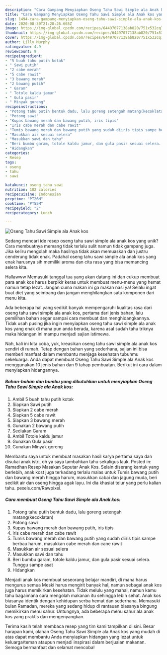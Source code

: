 ```yaml
---
description: "Cara Gampang Menyiapkan Oseng Tahu Sawi Simple ala Anak kos yang Lezat"
title: "Cara Gampang Menyiapkan Oseng Tahu Sawi Simple ala Anak kos yang Lezat"
slug: 1494-cara-gampang-menyiapkan-oseng-tahu-sawi-simple-ala-anak-kos-yang-lezat
date: 2020-08-30T21:28:26.665Z
image: https://img-global.cpcdn.com/recipes/64497077138ab820/751x532cq70/oseng-tahu-sawi-simple-ala-anak-kos-foto-resep-utama.jpg
thumbnail: https://img-global.cpcdn.com/recipes/64497077138ab820/751x532cq70/oseng-tahu-sawi-simple-ala-anak-kos-foto-resep-utama.jpg
cover: https://img-global.cpcdn.com/recipes/64497077138ab820/751x532cq70/oseng-tahu-sawi-simple-ala-anak-kos-foto-resep-utama.jpg
author: Lilly Murphy
ratingvalue: 4.9
reviewcount: 9
recipeingredient:
- "5 buah tahu putih kotak"
- " Sawi putih"
- "2 cabe merah"
- "5 cabe rawit"
- "3 bawang merah"
- "2 bawang putih"
- " Garam"
- " Totole kaldu jamur"
- " Gula pasir"
- " Minyak goreng"
recipeinstructions:
- "Potong tahu putih bentuk dadu, lalu goreng setengah matang(kecoklatan)"
- "Potong sawi"
- "Kupas bawang merah dan bawang putih, iris tipis"
- "Iris cabe merah dan cabe rawit"
- "Tumis bawang merah dan bawang putih yang sudah diiris tipis sampe berbau harum, masukkan cabe merah dan cane rawit"
- "Masukkan air sesuai selera"
- "Masukkan sawi dan tahu"
- "Beri bumbu garam, totole kaldu jamur, dan gula pasir sesuai selera. Tunggu sampe asat"
- "Hidangkan"
categories:
- Resep
tags:
- oseng
- tahu
- sawi

katakunci: oseng tahu sawi 
nutrition: 102 calories
recipecuisine: Indonesian
preptime: "PT26M"
cooktime: "PT55M"
recipeyield: "2"
recipecategory: Lunch

---
```



![Oseng Tahu Sawi Simple ala Anak kos](https://img-global.cpcdn.com/recipes/64497077138ab820/751x532cq70/oseng-tahu-sawi-simple-ala-anak-kos-foto-resep-utama.jpg)

Sedang mencari ide resep oseng tahu sawi simple ala anak kos yang unik? Cara membuatnya memang tidak terlalu sulit namun tidak gampang juga. Jika keliru mengolah maka hasilnya tidak akan memuaskan dan justru cenderung tidak enak. Padahal oseng tahu sawi simple ala anak kos yang enak harusnya sih memiliki aroma dan cita rasa yang bisa memancing selera kita.

Hallawww Memasuki tanggal tua yang akan datang ini dan cukup membuat para anak kos harus berpikir keras untuk membuat menu-menu yang hemat namun tetap lezat. Jangan cuma makan ini ga makan nasi ya! Selalu ingat buat diet yang seimbang dan jangan menghilangkan satu komponen dari menu kita.

Ada beberapa hal yang sedikit banyak mempengaruhi kualitas rasa dari oseng tahu sawi simple ala anak kos, pertama dari jenis bahan, lalu pemilihan bahan segar sampai cara membuat dan menghidangkannya. Tidak usah pusing jika ingin menyiapkan oseng tahu sawi simple ala anak kos yang enak di mana pun anda berada, karena asal sudah tahu triknya maka hidangan ini mampu menjadi sajian istimewa.


Nah, kali ini kita coba, yuk, kreasikan oseng tahu sawi simple ala anak kos sendiri di rumah. Tetap dengan bahan yang sederhana, sajian ini bisa memberi manfaat dalam membantu menjaga kesehatan tubuhmu sekeluarga. Anda dapat membuat Oseng Tahu Sawi Simple ala Anak kos menggunakan 10 jenis bahan dan 9 tahap pembuatan. Berikut ini cara dalam menyiapkan hidangannya.

<!--inarticleads1-->

##### Bahan-bahan dan bumbu yang dibutuhkan untuk menyiapkan Oseng Tahu Sawi Simple ala Anak kos:

1. Ambil 5 buah tahu putih kotak
1. Siapkan  Sawi putih
1. Siapkan 2 cabe merah
1. Siapkan 5 cabe rawit
1. Siapkan 3 bawang merah
1. Gunakan 2 bawang putih
1. Sediakan  Garam
1. Ambil  Totole kaldu jamur
1. Gunakan  Gula pasir
1. Gunakan  Minyak goreng


Membantu saya untuk membuat masakan hasil karya pertama saya dan disukai anak istri, oh ya saya tambahkan tahu sekaligus lauk. Posted in: Ramadhan Resep Masakan Seputar Anak Kos. Selain diserang kantuk yang berlebih, anak kost juga terkadang terlalu malas untuk Tumis bawang putih dan bawang merah hingga harum, masukkan cabai dan jagung muda, beri sedikit air dan oseng hingga agak layu. Ini dia khasiat telur yang perlu kalian tahu. pexels.com/Rawpixel. 

<!--inarticleads2-->

##### Cara membuat Oseng Tahu Sawi Simple ala Anak kos:

1. Potong tahu putih bentuk dadu, lalu goreng setengah matang(kecoklatan)
1. Potong sawi
1. Kupas bawang merah dan bawang putih, iris tipis
1. Iris cabe merah dan cabe rawit
1. Tumis bawang merah dan bawang putih yang sudah diiris tipis sampe berbau harum, masukkan cabe merah dan cane rawit
1. Masukkan air sesuai selera
1. Masukkan sawi dan tahu
1. Beri bumbu garam, totole kaldu jamur, dan gula pasir sesuai selera. Tunggu sampe asat
1. Hidangkan


Menjadi anak kos membuat seseorang belajar mandiri, di mana harus mengurus semua Meski harus mengirit banyak hal, namun sebagai anak kos juga harus memikirkan kesehatan. Tidak melulu yang mahal, namun kamu tahu bagaimana cara mengolah makanan itu sehingga lebih sehat. Anak kos biasanya identik dengan kehidupan serba hemat dan sederhana. Memasuki bulan Ramadan, mereka yang sedang hidup di rantauan biasanya bingung memikirkan menu sahur. Untungnya, ada beberapa menu sahur ala anak kos yang praktis dan mengenyangkan. 

Terima kasih telah membaca resep yang tim kami tampilkan di sini. Besar harapan kami, olahan Oseng Tahu Sawi Simple ala Anak kos yang mudah di atas dapat membantu Anda menyiapkan hidangan yang lezat untuk keluarga/teman ataupun menjadi inspirasi dalam berjualan makanan. Semoga bermanfaat dan selamat mencoba!
